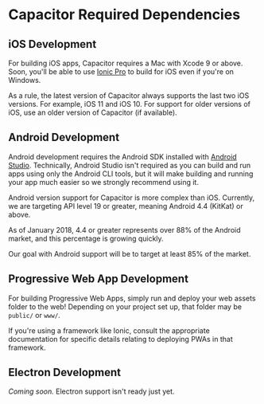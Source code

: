 # Capacitor Required Dependencies

## iOS Development

For building iOS apps, Capacitor requires a Mac with Xcode 9 or above. Soon, you'll be able to use [Ionic Pro](http://ionicframework.com/pro) to build for iOS even if you're on Windows.

As a rule, the latest version of Capacitor always supports the last two iOS versions. For example, iOS 11 and iOS 10. For support for older versions of iOS, use an older version of Capacitor (if available).

## Android Development

Android development requires the Android SDK installed with [Android Studio](https://developer.android.com/studio/index.html). Technically, Android Studio isn't required as you can build and run apps using only the Android CLI tools, but it will make building and running your app much easier so we strongly recommend using it.

Android version support for Capacitor is more complex than iOS. Currently, we are targeting API level 19 or greater, meaning Android 4.4 (KitKat) or above.

As of January 2018, 4.4 or greater represents over 88% of the Android market, and this percentage is growing quickly.

Our goal with Android support will be to target at least 85% of the market.

## Progressive Web App Development

For building Progressive Web Apps, simply run and deploy your web assets folder to the web! Depending on your project set up, that folder may be `public/` or `www/`. 

If you're using a framework like Ionic, consult the appropriate documentation for specific details relating to deploying PWAs in that framework.

## Electron Development

*Coming soon.* Electron support isn't ready just yet.